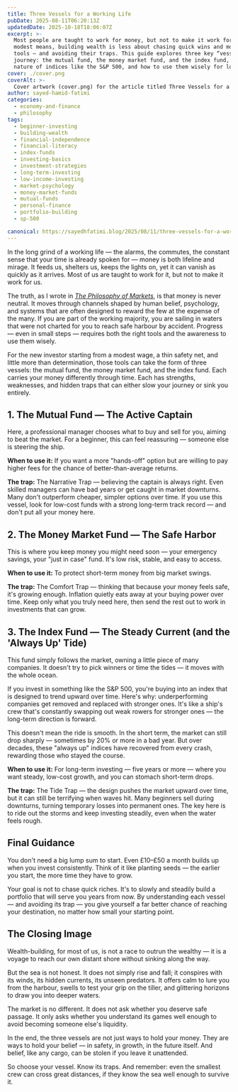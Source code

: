 ```yaml
---
title: Three Vessels for a Working Life
pubDate: 2025-08-11T06:20:13Z
updatedDate: 2025-10-18T18:06:07Z
excerpt: >-
  Most people are taught to work for money, but not to make it work for them. For new investors with
  modest means, building wealth is less about chasing quick wins and more about choosing the right
  tools — and avoiding their traps. This guide explores three key “vessels” for your financial
  journey: the mutual fund, the money market fund, and the index fund, including the “always up”
  nature of indices like the S&P 500, and how to use them wisely for long-term growth.
cover: ./cover.png
coverAlt: >-
  Cover artwork (cover.png) for the article titled Three Vessels for a Working Life.
author: sayed-hamid-fatimi
categories:
  - economy-and-finance
  - philosophy
tags:
  - beginner-investing
  - building-wealth
  - financial-independence
  - financial-literacy
  - index-funds
  - investing-basics
  - investment-strategies
  - long-term-investing
  - low-income-investing
  - market-psychology
  - money-market-funds
  - mutual-funds
  - personal-finance
  - portfolio-building
  - sp-500

canonical: https://sayedhfatimi.blog/2025/08/11/three-vessels-for-a-working-life/
---
```


In the long grind of a working life — the alarms, the commutes, the constant sense that your time is already spoken for — money is both lifeline and mirage. It feeds us, shelters us, keeps the lights on, yet it can vanish as quickly as it arrives. Most of us are taught to work for it, but not to make it work for us.

The truth, as I wrote in [*The Philosophy of Markets*](/books/the-philosophy-of-markets/), is that money is never neutral. It moves through channels shaped by human belief, psychology, and systems that are often designed to reward the few at the expense of the many. If you are part of the working majority, you are sailing in waters that were not charted for you to reach safe harbour by accident. Progress — even in small steps — requires both the right tools and the awareness to use them wisely.

For the new investor starting from a modest wage, a thin safety net, and little more than determination, those tools can take the form of three vessels: the mutual fund, the money market fund, and the index fund. Each carries your money differently through time. Each has strengths, weaknesses, and hidden traps that can either slow your journey or sink you entirely.

## 1. The Mutual Fund — The Active Captain

Here, a professional manager chooses what to buy and sell for you, aiming to beat the market. For a beginner, this can feel reassuring — someone else is steering the ship.

**When to use it:** If you want a more "hands-off" option but are willing to pay higher fees for the chance of better-than-average returns.

**The trap:** The Narrative Trap — believing the captain is always right. Even skilled managers can have bad years or get caught in market downturns. Many don't outperform cheaper, simpler options over time. If you use this vessel, look for low-cost funds with a strong long-term track record — and don't put all your money here.

## 2. The Money Market Fund — The Safe Harbor

This is where you keep money you might need soon — your emergency savings, your "just in case" fund. It's low risk, stable, and easy to access.

**When to use it:** To protect short-term money from big market swings.

**The trap:** The Comfort Trap — thinking that because your money feels safe, it's growing enough. Inflation quietly eats away at your buying power over time. Keep only what you truly need here, then send the rest out to work in investments that can grow.

## 3. The Index Fund — The Steady Current (and the 'Always Up' Tide)

This fund simply follows the market, owning a little piece of many companies. It doesn't try to pick winners or time the tides — it moves with the whole ocean.

If you invest in something like the S&P 500, you're buying into an index that is designed to trend upward over time. Here's why: underperforming companies get removed and replaced with stronger ones. It's like a ship's crew that's constantly swapping out weak rowers for stronger ones — the long-term direction is forward.

This doesn't mean the ride is smooth. In the short term, the market can still drop sharply — sometimes by 20% or more in a bad year. But over decades, these "always up" indices have recovered from every crash, rewarding those who stayed the course.

**When to use it:** For long-term investing — five years or more — where you want steady, low-cost growth, and you can stomach short-term drops.

**The trap:** The Tide Trap — the design pushes the market upward over time, but it can still be terrifying when waves hit. Many beginners sell during downturns, turning temporary losses into permanent ones. The key here is to ride out the storms and keep investing steadily, even when the water feels rough.

## Final Guidance

You don't need a big lump sum to start. Even £10–£50 a month builds up when you invest consistently. Think of it like planting seeds — the earlier you start, the more time they have to grow.

Your goal is not to chase quick riches. It's to slowly and steadily build a portfolio that will serve you years from now. By understanding each vessel — and avoiding its trap — you give yourself a far better chance of reaching your destination, no matter how small your starting point.

## The Closing Image

Wealth-building, for most of us, is not a race to outrun the wealthy — it is a voyage to reach our own distant shore without sinking along the way.

But the sea is not honest. It does not simply rise and fall; it conspires with its winds, its hidden currents, its unseen predators. It offers calm to lure you from the harbour, swells to test your grip on the tiller, and glittering horizons to draw you into deeper waters.

The market is no different. It does not ask whether you deserve safe passage. It only asks whether you understand its games well enough to avoid becoming someone else's liquidity.

In the end, the three vessels are not just ways to hold your money. They are ways to hold your belief — in safety, in growth, in the future itself. And belief, like any cargo, can be stolen if you leave it unattended.

So choose your vessel. Know its traps. And remember: even the smallest crew can cross great distances, if they know the sea well enough to survive it.
